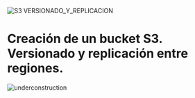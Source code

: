 ![S3 VERSIONADO_Y_REPLICACION](https://user-images.githubusercontent.com/126183973/224103531-ad9b3e55-6cee-4c65-bb9f-9d29633f5b3a.png)

# Creación de un bucket S3. Versionado y replicación entre regiones.

![underconstruction](https://user-images.githubusercontent.com/126183973/233772465-3ab45819-623c-4d0f-a21b-7ab430226bf6.jpg)
